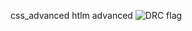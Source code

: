 css_advanced
htlm advanced
![DRC flag](https://upload.wikimedia.org/wikipedia/commons/6/6f/Flag_of_the_Democratic_Republic_of_the_Congo.svg)

